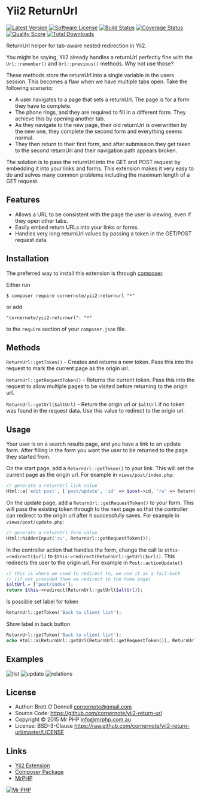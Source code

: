 # Yii2 ReturnUrl

[![Latest Version](https://img.shields.io/github/tag/cornernote/yii2-returnurl.svg?style=flat-square&label=release)](https://github.com/cornernote/yii2-returnurl/tags)
[![Software License](https://img.shields.io/badge/license-BSD-brightgreen.svg?style=flat-square)](LICENSE.md)
[![Build Status](https://img.shields.io/travis/cornernote/yii2-returnurl/master.svg?style=flat-square)](https://travis-ci.org/cornernote/yii2-returnurl)
[![Coverage Status](https://img.shields.io/scrutinizer/coverage/g/cornernote/yii2-returnurl.svg?style=flat-square)](https://scrutinizer-ci.com/g/cornernote/yii2-returnurl/code-structure)
[![Quality Score](https://img.shields.io/scrutinizer/g/cornernote/yii2-returnurl.svg?style=flat-square)](https://scrutinizer-ci.com/g/cornernote/yii2-returnurl)
[![Total Downloads](https://img.shields.io/packagist/dt/cornernote/yii2-returnurl.svg?style=flat-square)](https://packagist.org/packages/cornernote/yii2-returnurl)

ReturnUrl helper for tab-aware nested redirection in Yii2.

You might be saying, Yii2 already handles a returnUrl perfectly fine with the `Url::remember()` and `Url::previous()` methods.  Why not use those?

These methods store the returnUrl into a single variable in the users session.  This becomes a flaw when we have multiple tabs open.  Take the following scenario:

- A user navigates to a page that sets a returnUrl.  The page is for a form they have to complete.
- The phone rings, and they are required to fill in a different form.  They achieve this by opening another tab.
- As they navigate to the new page, their old returnUrl is overwritten by the new one, they complete the second form and everything seems normal.
- They then return to their first form, and after submission they get taken to the second returnUrl and their navigation path appears broken.

The solution is to pass the returnUrl into the GET and POST request by embedding it into your links and forms.  This extension makes it very easy to do and solves many common problems including the maximum length of a GET request.


## Features

- Allows a URL to be consistent with the page the user is viewing, even if they open other tabs.
- Easily embed return URLs into your links or forms.
- Handles very long returnUrl values by passing a token in the GET/POST request data.


## Installation

The preferred way to install this extension is through [composer](http://getcomposer.org/download/).

Either run

```
$ composer require cornernote/yii2-returnurl "*"
```

or add

```
"cornernote/yii2-returnurl": "*"
```

to the `require` section of your `composer.json` file.


## Methods

`ReturnUrl::getToken()` - Creates and returns a new token.  Pass this into the request to mark the current page as the origin url.

`ReturnUrl::getRequestToken()` - Returns the current token.  Pass this into the request to allow multiple pages to be visited before returning to the origin url.

`ReturnUrl::getUrl($altUrl)` - Return the origin url or `$altUrl` if no token was found in the request data.  Use this value to redirect to the origin url.


## Usage

Your user is on a search results page, and you have a link to an update form.  After filling in the form you want the user to be returned to the page they started from.

On the start page, add a `ReturnUrl::getToken()` to your link.  This will set the current page as the origin url.  For example in `views/post/index.php`:
```php
// generate a returnUrl link value
Html::a('edit post', ['post/update', 'id' => $post->id, 'ru' => ReturnUrl::getToken()]);
```

On the update page, add a `ReturnUrl::getRequestToken()` to your form.  This will pass the existing token through to the next page so that the controller can redirect to the origin url after it successfully saves.  For example in `views/post/update.php`:
```php
// generate a returnUrl form value
Html::hiddenInput('ru', ReturnUrl::getRequestToken());
```

In the controller action that handles the form, change the call to `$this->redirect($url)` to `$this->redirect(ReturnUrl::getUrl($url))`.  This redirects the user to the origin url.  For example in `Post::actionUpdate()`
```php
// this is where we used to redirect to, we use it as a fail-back
// (if not provided then we redirect to the home page)
$altUrl = ['post/index'];
return $this->redirect(ReturnUrl::getUrl($altUrl));
```

Is possible set label for token
```php
ReturnUrl::getToken('Back to client list');

```
Show label in back button
```php
ReturnUrl::getToken('Back to client list');
echo Html::a(ReturnUrl::getUrl(ReturnUrl::getRequestToken()), ReturnUrl::getUrl());
```


## Examples

![list](https://cloud.githubusercontent.com/assets/51875/8023635/1a1e89ba-0d53-11e5-9a1d-0f7edb45a97c.png)
![update](https://cloud.githubusercontent.com/assets/51875/8023636/1bd293c8-0d53-11e5-94c3-66fba15eff96.png)
![relations](https://cloud.githubusercontent.com/assets/51875/8023634/19eb5e50-0d53-11e5-9d3c-72cc19b06c53.png)


## License

- Author: Brett O'Donnell <cornernote@gmail.com>
- Source Code: https://github.com/cornernote/yii2-return-url
- Copyright © 2015 Mr PHP <info@mrphp.com.au>
- License: BSD-3-Clause https://raw.github.com/cornernote/yii2-return-url/master/LICENSE


## Links

- [Yii2 Extension](http://www.yiiframework.com/extension/yii2-return-url)
- [Composer Package](https://packagist.org/packages/cornernote/yii2-return-url)
- [MrPHP](http://mrphp.com.au)


[![Mr PHP](https://raw.github.com/cornernote/mrphp-assets/master/img/code-banner.png)](http://mrphp.com.au) 
